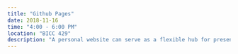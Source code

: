 ```yaml
---
title: "Github Pages"
date: 2018-11-16
time: "4:00 - 6:00 PM"
location: "BICC 429"
description: "A personal website can serve as a flexible hub for presenting your best professional self, but where do you start?  In this BioData Workshop you will create a free website with options for including your CV, blog posts, and other materials that demonstrate your scientific and academic contributions.  At the end of the workshop, you should have your site up and running, and know how to edit it for future use.  Register here, everyone is welcome:  http://bit.ly/ghpagesOHSU"
---
```

